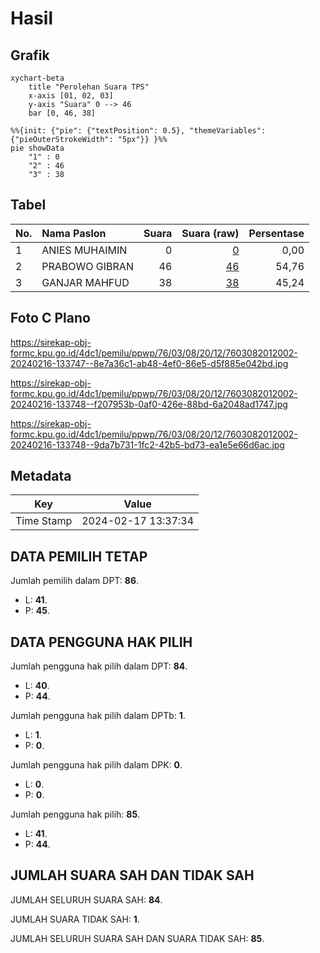 # Hasil

## Grafik

```mermaid
xychart-beta
    title "Perolehan Suara TPS"
    x-axis [01, 02, 03]
    y-axis "Suara" 0 --> 46
    bar [0, 46, 38]
```

```mermaid
%%{init: {"pie": {"textPosition": 0.5}, "themeVariables": {"pieOuterStrokeWidth": "5px"}} }%%
pie showData
    "1" : 0
    "2" : 46
    "3" : 38
```

## Tabel

| No. | Nama Paslon    | Suara | Suara (raw) | Persentase |
|:--- |:-------------- | -----:| -----------:| ----------:|
| 1   | ANIES MUHAIMIN | 0     | [0][p-1]    | 0,00       |
| 2   | PRABOWO GIBRAN | 46    | [46][p-2]   | 54,76      |
| 3   | GANJAR MAHFUD  | 38    | [38][p-3]   | 45,24      |


[p-1]: https://github.com/gigit-pemilu/pemilu-2024-76-sulawesi-barat/blob/main/pilpres/hitung-suara/sub/76-sulawesi-barat/sub/03-mamasa/sub/08-sesenapadang/sub/2012-malangkena-padang/sub/002-tps/sub/paslon-1.txt
[p-2]: https://github.com/gigit-pemilu/pemilu-2024-76-sulawesi-barat/blob/main/pilpres/hitung-suara/sub/76-sulawesi-barat/sub/03-mamasa/sub/08-sesenapadang/sub/2012-malangkena-padang/sub/002-tps/sub/paslon-2.txt
[p-3]: https://github.com/gigit-pemilu/pemilu-2024-76-sulawesi-barat/blob/main/pilpres/hitung-suara/sub/76-sulawesi-barat/sub/03-mamasa/sub/08-sesenapadang/sub/2012-malangkena-padang/sub/002-tps/sub/paslon-3.txt

## Foto C Plano

https://sirekap-obj-formc.kpu.go.id/4dc1/pemilu/ppwp/76/03/08/20/12/7603082012002-20240216-133747--8e7a36c1-ab48-4ef0-86e5-d5f885e042bd.jpg

https://sirekap-obj-formc.kpu.go.id/4dc1/pemilu/ppwp/76/03/08/20/12/7603082012002-20240216-133748--f207953b-0af0-426e-88bd-6a2048ad1747.jpg

https://sirekap-obj-formc.kpu.go.id/4dc1/pemilu/ppwp/76/03/08/20/12/7603082012002-20240216-133748--9da7b731-1fc2-42b5-bd73-ea1e5e66d6ac.jpg


## Metadata

| Key        | Value               |
| ---------- | ------------------- |
| Time Stamp | 2024-02-17 13:37:34 |


## DATA PEMILIH TETAP

Jumlah pemilih dalam DPT: **86**.
 * L: **41**.
 * P: **45**.

## DATA PENGGUNA HAK PILIH

Jumlah pengguna hak pilih dalam DPT: **84**.
 * L: **40**.
 * P: **44**.

Jumlah pengguna hak pilih dalam DPTb: **1**.
 * L: **1**.
 * P: **0**.

Jumlah pengguna hak pilih dalam DPK: **0**.
 * L: **0**.
 * P: **0**.

Jumlah pengguna hak pilih: **85**.
 * L: **41**.
 * P: **44**.

## JUMLAH SUARA SAH DAN TIDAK SAH

JUMLAH SELURUH SUARA SAH: **84**.

JUMLAH SUARA TIDAK SAH: **1**.

JUMLAH SELURUH SUARA SAH DAN SUARA TIDAK SAH: **85**.


